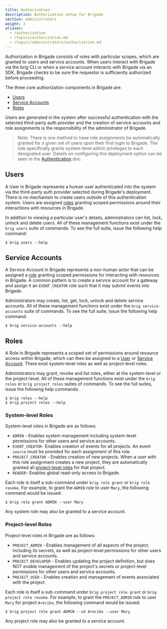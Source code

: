 ```yaml
---
title: Authorization
description: Authorization setup for Brigade
section: administrators
weight: 2
aliases:
  - /authorization
  - /topics/authorization.md
  - /topics/administrators/authorization.md
---
```


Authorization in Brigade consists of roles with particular scopes, which are
granted to users and service accounts. When users interact with Brigade via
the brig CLI or when a service account interacts with Brigade via an SDK,
Brigade checks to be sure the requestor is sufficiently authorized before
proceeding.

The three core authorization components in Brigade are:

  * [Users](#users)
  * [Service Accounts](#service-accounts)
  * [Roles](#roles)

Users are generated in the system after successful authentication with the
selected third-party auth provider and the creation of service accounts and
role assignments is the responsibility of the administrator of Brigade.

> Note: There is one method to have role assignments be automatically granted
for a given set of users upon their first login to Brigade. The role
specifically grants system-level admin privileges to each designated user.
Details on configuring this deployment option can be seen in the
[Authentication] doc.

[Authentication]: /topics/administrators/authentication

## Users

A User in Brigade represents a human user authenticated into the system via the
third-party auth provider selected during Brigade's deployment. There is no
mechanism to create users outside of this authentication system. Users are
assigned [roles](#roles) granting scoped permissions around their interactions
with resources in Brigade.

In addition to viewing a particular user's details, administrators can list,
lock, unlock and delete users. All of these management functions exist under
the `brig users` suite of commands. To see the full suite, issue the following
help command:

```console
$ brig users --help
```

## Service Accounts

A Service Account in Brigade represents a non-human actor that can be assigned
a [role](#roles) granting scoped permissions for interacting with resources in
Brigade. A common pattern is to create a service account for a gateway and
assign it an `EVENT_CREATOR` role such that it may submit events into Brigade.

Administrators may create, list, get, lock, unlock and delete service accounts.
All of these management functions exist under the `brig service-accounts` suite
of commands. To see the full suite, issue the following help command:

```console
$ brig service-accounts --help
```

## Roles

A Role in Brigade represents a scoped set of permissions around resource access
within Brigade, which can then be assigned to a [User](#users) or
[Service Account](#service-accounts). There exist system-level roles as well as
project-level roles.

Administrators may grant, revoke and list roles, either at the system-level or
the project-level. All of these management functions exist under the
`brig roles` or `brig project roles` suites of commands. To see the full
suites, issue the following help commands:

```console
$ brig roles --help
$ brig project roles --help
```

### System-level Roles

System-level roles in Brigade are as follows:

  * `ADMIN` - Enables system management including system-level permissions for
    other users and service accounts.
  * `EVENT_CREATOR`- Enables creation of events for all projects. An event
    `source` must be provided for each assignment of this role.
  * `PROJECT_CREATOR` - Enables creation of new projects. When a user with this
    role assignment creates a new project, they are automatically granted all
    [project-level roles](#project-level-roles) for that project.
  * `READER`- Enables global read-only access to Brigade.

Each role is itself a sub-command under `brig role grant` or
`brig role revoke`. For example, to grant the `ADMIN` role to user `Mary`, the
following command would be issued:

```console
$ brig role grant ADMIN --user Mary
```

Any system role may also be granted to a service account.

### Project-level Roles

Project-level roles in Brigade are as follows:

  * `PROJECT_ADMIN` - Enables management of all aspects of the project,
    including its secrets, as well as project-level permissions for other users
    and service accounts.
  * `PROJECT_DEVELOPER` - Enables updating the project definition, but does NOT
    enable management of the project's secrets or project-level permissions for
    other users and service accounts.
  * `PROJECT_USER` - Enables creation and management of events associated with
    the project

Each role is itself a sub-command under `brig project role grant` or
`brig project role revoke`. For example, to grant the `PROJECT_ADMIN` role to
user `Mary` for project `Arecibo`, the following command would be issued:

```console
$ brig project role grant ADMIN --id Arecibo --user Mary
```

Any project role may also be granted to a service account.